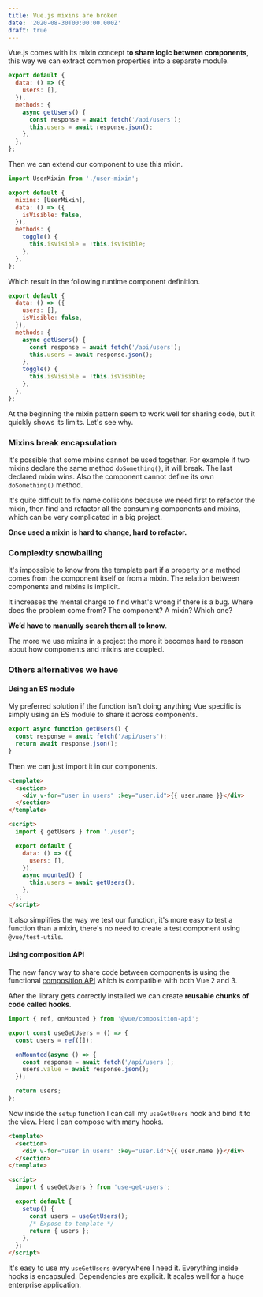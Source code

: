 ```yaml
---
title: Vue.js mixins are broken
date: '2020-08-30T00:00:00.000Z'
draft: true
---
```


Vue.js comes with its mixin concept **to share logic between components**, this way we can extract common properties into a separate module.

```js
export default {
  data: () => ({
    users: [],
  }),
  methods: {
    async getUsers() {
      const response = await fetch('/api/users');
      this.users = await response.json();
    },
  },
};
```

Then we can extend our component to use this mixin.

```js
import UserMixin from './user-mixin';

export default {
  mixins: [UserMixin],
  data: () => ({
    isVisible: false,
  }),
  methods: {
    toggle() {
      this.isVisible = !this.isVisible;
    },
  },
};
```

Which result in the following runtime component definition.

```js
export default {
  data: () => ({
    users: [],
    isVisible: false,
  }),
  methods: {
    async getUsers() {
      const response = await fetch('/api/users');
      this.users = await response.json();
    },
    toggle() {
      this.isVisible = !this.isVisible;
    },
  },
};
```

At the beginning the mixin pattern seem to work well for sharing code, but it quickly shows its limits. Let's see why.

### Mixins break encapsulation

It's possible that some mixins cannot be used together. For example if two mixins declare the same method `doSomething()`, it will break. The last declared mixin wins. Also the component cannot define its own `doSomething()` method.

It's quite difficult to fix name collisions because we need first to refactor the mixin, then find and refactor all the consuming components and mixins, which can be very complicated in a big project.

**Once used a mixin is hard to change, hard to refactor.**

### Complexity snowballing

It's impossible to know from the template part if a property or a method comes from the component itself or from a mixin. The relation between components and mixins is implicit.

It increases the mental charge to find what's wrong if there is a bug. Where does the problem come from? The component? A mixin? Which one?

**We’d have to manually search them all to know**.

The more we use mixins in a project the more it becomes hard to reason about how components and mixins are coupled.

### Others alternatives we have

#### Using an ES module

My preferred solution if the function isn't doing anything Vue specific is simply using an ES module to share it across components.

```js
export async function getUsers() {
  const response = await fetch('/api/users');
  return await response.json();
}
```

Then we can just import it in our components.

```html
<template>
  <section>
    <div v-for="user in users" :key="user.id">{{ user.name }}</div>
  </section>
</template>

<script>
  import { getUsers } from './user';

  export default {
    data: () => ({
      users: [],
    }),
    async mounted() {
      this.users = await getUsers();
    },
  };
</script>
```

It also simplifies the way we test our function, it's more easy to test a function than a mixin, there's no need to create a test component using `@vue/test-utils`.

#### Using composition API

The new fancy way to share code between components is using the functional [composition API](https://composition-api.vuejs.org/) which is compatible with both Vue 2 and 3. 

After the library gets correctly installed we can create **reusable chunks of code called hooks**.

```js
import { ref, onMounted } from '@vue/composition-api';

export const useGetUsers = () => {
  const users = ref([]);

  onMounted(async () => {
    const response = await fetch('/api/users');
    users.value = await response.json();
  });

  return users;
};
```

Now inside the `setup` function I can call my `useGetUsers` hook and bind it to the view. Here I can compose with many hooks.

```html
<template>
  <section>
    <div v-for="user in users" :key="user.id">{{ user.name }}</div>
  </section>
</template>

<script>
  import { useGetUsers } from 'use-get-users';

  export default {
    setup() {
      const users = useGetUsers();
      /* Expose to template */
      return { users };
    },
  };
</script>
```

It's easy to use my `useGetUsers` everywhere I need it. Everything inside hooks is encapsuled. Dependencies are explicit. It scales well for a huge enterprise application.